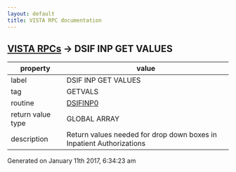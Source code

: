 ```yaml
---
layout: default
title: VISTA RPC documentation
---
```




## [VISTA RPCs](TableOfContent.md) &#8594; DSIF INP GET VALUES 

 property | value 
--- | --- 
 label | DSIF INP GET VALUES
 tag | GETVALS
 routine | [DSIFINP0](http://code.osehra.org/dox/Routine_DSIFINP0_source.html)
 return value type | GLOBAL ARRAY
 description | Return values needed for drop down boxes in Inpatient Authorizations




Generated on January 11th 2017, 6:34:23 am